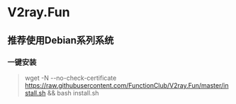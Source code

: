 # V2ray.Fun
## 推荐使用Debian系列系统
### 一键安装
> wget -N --no-check-certificate https://raw.githubusercontent.com/FunctionClub/V2ray.Fun/master/install.sh && bash install.sh

